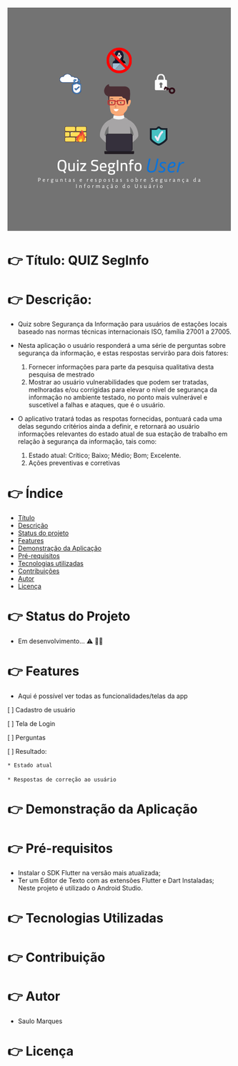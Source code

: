# ![alt text](https://github.com/saulomarques/app/blob/master/Logo_Quiz%20SI.png)

# 👉  Título: QUIZ SegInfo <a id="link1"></a>

# 👉 Descrição: <a id="link2"></a>

* Quiz sobre Segurança da Informação para usuários de estações locais baseado nas normas técnicas internacionais ISO, família 27001 a 27005.
* Nesta aplicação o usuário responderá a uma série de perguntas sobre segurança da informação, e estas respostas servirão para dois fatores:
  1. Fornecer informações para parte da pesquisa qualitativa desta pesquisa de mestrado
  2. Mostrar ao usuário vulnerabilidades que podem ser tratadas, melhoradas e/ou corrigidas para elevar o nível de segurança da informação no ambiente testado, no ponto mais vulnerável e suscetível a falhas e ataques, que é o usuário.
 
* O aplicativo tratará todas as respotas fornecidas, pontuará cada uma delas segundo critérios ainda a definir, e retornará ao usuário informações relevantes do estado atual de sua estação de trabalho em relação à segurança da informação, tais como:
  1. Estado atual: Crítico; Baixo; Médio; Bom; Excelente.
  2. Ações preventivas e corretivas

# 👉 Índice

   * [Título](#link1)
   * [Descrição](#link2)
   * [Status do projeto](#link3)
   * [Features](#link4)
   * [Demonstração da Aplicação](#link5)
   * [Pré-requisitos](#link6)
   * [Tecnologias utilizadas](#link7)
   * [Contribuições](#link8)
   * [Autor](#link9)
   * [Licença](#link10)


# 👉 Status do Projeto <a id="link3"></a>

* Em desenvolvimento... ⚠️ 👨‍💻

# 👉 Features <a id="link4"></a>

* Aqui é possível ver todas as funcionalidades/telas da app

[ ] Cadastro de usuário

[ ] Tela de Login

[ ] Perguntas

[ ] Resultado:

    * Estado atual

    * Respostas de correção ao usuário

# 👉 Demonstração da Aplicação <a id="link5"></a>

# 👉 Pré-requisitos <a id="link6"></a>

* Instalar o SDK Flutter na versão mais atualizada;
* Ter um Editor de Texto com as extensões Flutter e Dart Instaladas; Neste projeto é utilizado o Android Studio.

# 👉 Tecnologias Utilizadas <a id="link7"></a>

# 👉 Contribuição <a id="link8"></a>

# 👉 Autor <a id="link9"></a>

* Saulo Marques

# 👉 Licença <a id="link10"></a>

